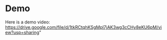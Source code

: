 # Demo

Here is a demo video:
https://drive.google.com/file/d/1tkRCtqhKSgMpl7jAK3wg3cCHy8eKU6pM/view?usp=sharing"